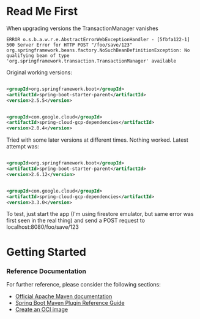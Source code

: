 # Read Me First

When upgrading versions the TransactionManager vanishes

```
ERROR o.s.b.a.w.r.e.AbstractErrorWebExceptionHandler - [5fbfa122-1]  500 Server Error for HTTP POST "/foo/save/123"
org.springframework.beans.factory.NoSuchBeanDefinitionException: No qualifying bean of type 'org.springframework.transaction.TransactionManager' available
```

Original working versions:

```xml

<groupId>org.springframework.boot</groupId>
<artifactId>spring-boot-starter-parent</artifactId>
<version>2.5.5</version>
```

```xml

<groupId>com.google.cloud</groupId>
<artifactId>spring-cloud-gcp-dependencies</artifactId>
<version>2.0.4</version>
```

Tried with some later versions at different times. Nothing worked. Latest attempt was:

```xml

<groupId>org.springframework.boot</groupId>
<artifactId>spring-boot-starter-parent</artifactId>
<version>2.6.12</version>
```

```xml

<groupId>com.google.cloud</groupId>
<artifactId>spring-cloud-gcp-dependencies</artifactId>
<version>3.3.0</version>
```

To test, just start the app (I'm using firestore emulator, but same error was first seen in the real thing) and send a
POST request to localhost:8080/foo/save/123

# Getting Started

### Reference Documentation

For further reference, please consider the following sections:

* [Official Apache Maven documentation](https://maven.apache.org/guides/index.html)
* [Spring Boot Maven Plugin Reference Guide](https://docs.spring.io/spring-boot/docs/2.5.5/maven-plugin/reference/html/)
* [Create an OCI image](https://docs.spring.io/spring-boot/docs/2.5.5/maven-plugin/reference/html/#build-image)

